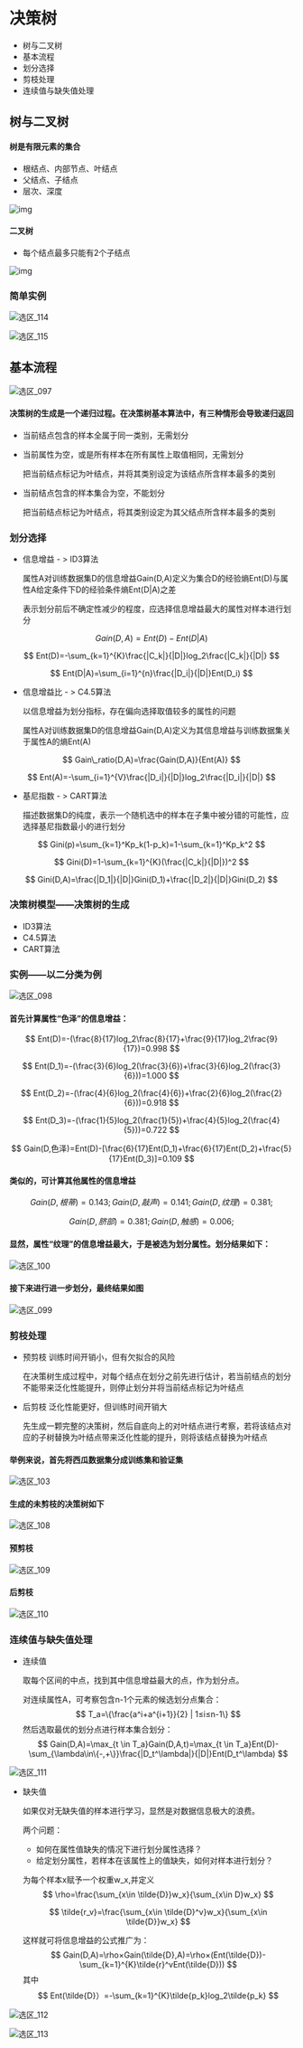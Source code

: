 # 决策树

- 树与二叉树
- 基本流程
- 划分选择
- 剪枝处理
- 连续值与缺失值处理

## 树与二叉树

#### 树是有限元素的集合

- 根结点、内部节点、叶结点
- 父结点、子结点
- 层次、深度

![img](https://images0.cnblogs.com/blog/413416/201303/16224218-92e0f06926b443a9845653b27b2187d8.png)

#### 二叉树

- 每个结点最多只能有2个子结点

![img](https://images0.cnblogs.com/blog/413416/201303/17000135-75060e3ee81847c6892d2167710b4317.png)

### 简单实例

![选区_114](/home/scs/图片/选区_114.png)

![选区_115](/home/scs/图片/选区_115.png)

## 基本流程

![选区_097](/home/scs/图片/选区_097.png)

#### 决策树的生成是一个递归过程。在决策树基本算法中，有三种情形会导致递归返回

- 当前结点包含的样本全属于同一类别，无需划分

- 当前属性为空，或是所有样本在所有属性上取值相同，无需划分

  把当前结点标记为叶结点，并将其类别设定为该结点所含样本最多的类别

- 当前结点包含的样本集合为空，不能划分

  把当前结点标记为叶结点，将其类别设定为其父结点所含样本最多的类别

### 划分选择

- 信息增益        - >  ID3算法

  属性A对训练数据集D的信息增益Gain(D,A)定义为集合D的经验熵Ent(D)与属性A给定条件下D的经验条件熵Ent(D|A)之差

  表示划分前后不确定性减少的程度，应选择信息增益最大的属性对样本进行划分

$$
Gain(D,A)=Ent(D)-Ent(D|A)
$$

$$
Ent(D)=-\sum_{k=1}^{K}\frac{|C_k|}{|D|}log_2\frac{|C_k|}{|D|}
$$

$$
Ent(D|A)=\sum_{i=1}^{n}\frac{|D_i|}{|D|}Ent(D_i)
$$



- 信息增益比    - >  C4.5算法

  以信息增益为划分指标，存在偏向选择取值较多的属性的问题

  属性A对训练数据集D的信息增益Gain(D,A)定义为其信息增益与训练数据集关于属性A的熵Ent(A)

$$
Gain\_ratio(D,A)=\frac{Gain(D,A)}{Ent(A)}
$$

$$
Ent(A)=-\sum_{i=1}^{V}\frac{|D_i|}{|D|}log_2\frac{|D_i|}{|D|}
$$



- 基尼指数        - >  CART算法

  描述数据集D的纯度，表示一个随机选中的样本在子集中被分错的可能性，应选择基尼指数最小的进行划分

$$
Gini(p)=\sum_{k=1}^Kp_k(1-p_k)=1-\sum_{k=1}^Kp_k^2
$$

$$
Gini(D)=1-\sum_{k=1}^{K}(\frac{|C_k|}{|D|})^2
$$

$$
Gini(D,A)=\frac{|D_1|}{|D|}Gini(D_1)+\frac{|D_2|}{|D|}Gini(D_2)
$$

### 决策树模型——决策树的生成

- ID3算法
- C4.5算法
- CART算法

### 实例——以二分类为例

![选区_098](/home/scs/图片/选区_098.png)

#### 首先计算属性“色泽”的信息增益：

$$
Ent(D)=-(\frac{8}{17}log_2\frac{8}{17}+\frac{9}{17}log_2\frac{9}{17})=0.998
$$

$$
Ent(D_1)=-(\frac{3}{6}log_2(\frac{3}{6})+\frac{3}{6}log_2(\frac{3}{6}))=1.000
$$

$$
Ent(D_2)=-(\frac{4}{6}log_2(\frac{4}{6})+\frac{2}{6}log_2(\frac{2}{6}))=0.918
$$

$$
Ent(D_3)=-(\frac{1}{5}log_2(\frac{1}{5})+\frac{4}{5}log_2(\frac{4}{5}))=0.722
$$

$$
Gain(D,色泽)=Ent(D)-[\frac{6}{17}Ent(D_1)+\frac{6}{17}Ent(D_2)+\frac{5}{17}Ent(D_3)]=0.109
$$

#### 类似的，可计算其他属性的信息增益

$$
Gain(D,根蒂)=0.143;Gain(D,敲声)=0.141;Gain(D,纹理)=0.381;
$$

$$
Gain(D,脐部)=0.381;Gain(D,触感)=0.006;
$$

#### 显然，属性“纹理”的信息增益最大，于是被选为划分属性。划分结果如下：

![选区_100](/home/scs/图片/选区_100.png)

#### 接下来进行进一步划分，最终结果如图

![选区_099](/home/scs/图片/选区_099.png)



### 剪枝处理

- 预剪枝     训练时间开销小，但有欠拟合的风险

  在决策树生成过程中，对每个结点在划分之前先进行估计，若当前结点的划分不能带来泛化性能提升，则停止划分并将当前结点标记为叶结点

- 后剪枝     泛化性能更好，但训练时间开销大

  先生成一颗完整的决策树，然后自底向上的对叶结点进行考察，若将该结点对应的子树替换为叶结点带来泛化性能的提升，则将该结点替换为叶结点

#### 举例来说，首先将西瓜数据集分成训练集和验证集

![选区_103](/home/scs/图片/选区_103.png)

#### 生成的未剪枝的决策树如下

![选区_108](/home/scs/图片/选区_108.png)

#### 预剪枝

![选区_109](/home/scs/图片/选区_109.png)

#### 后剪枝

![选区_110](/home/scs/图片/选区_110.png)

### 连续值与缺失值处理

- 连续值

  取每个区间的中点，找到其中信息增益最大的点，作为划分点。

  对连续属性A，可考察包含n-1个元素的候选划分点集合：
  $$
  T_a=\{\frac{a^i+a^{i+1}}{2} | 1≤i≤n-1\}
  $$
  然后选取最优的划分点进行样本集合划分：
  $$
  Gain(D,A)=\max_{t \in T_a}Gain(D,A,t)=\max_{t \in T_a}Ent(D)-\sum_{\lambda\in\{-,+\}}\frac{|D_t^\lambda|}{|D|}Ent(D_t^\lambda)
  $$




![选区_111](/home/scs/图片/选区_111.png)

- 缺失值

  如果仅对无缺失值的样本进行学习，显然是对数据信息极大的浪费。

  两个问题：

  - 如何在属性值缺失的情况下进行划分属性选择？
  - 给定划分属性，若样本在该属性上的值缺失，如何对样本进行划分？

  为每个样本x赋予一个权重w_x,并定义
  $$
  \rho=\frac{\sum_{x\in \tilde{D}}w_x}{\sum_{x\in D}w_x}
  $$

  $$
  \tilde{r_v}=\frac{\sum_{x\in \tilde{D}^v}w_x}{\sum_{x\in \tilde{D}}w_x}
  $$

  这样就可将信息增益的公式推广为：
  $$
  Gain(D,A)=\rho×Gain(\tilde{D},A)=\rho×(Ent(\tilde{D})-\sum_{k=1}^{K}\tilde{r}^vEnt(\tilde{D}))
  $$
  其中
  $$
  Ent(\tilde{D}）=-\sum_{k=1}^{K}\tilde{p_k}log_2\tilde{p_k}
  $$




![选区_112](/home/scs/图片/选区_112.png)

![选区_113](/home/scs/图片/选区_113.png)